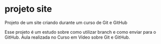 # projeto site
 Projeto de um site criando durante um curso de Git e GitHub

Esse projeto é um estudo sobre como utilizar branch e como enviar para o GitHub. Aula realizada no Curso em Vídeo sobre Git e GitHub. 